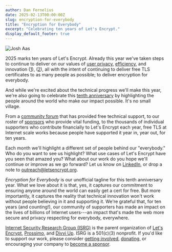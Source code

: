 ```yaml
---
author: Dan Fernelius
date: 2025-02-13T00:00:00Z
slug: encryption-for-everybody
title: "Encryption for Everybody"
excerpt: "Celebrating ten years of Let's Encrypt."
display_default_footer: true
---
```


<div class="card border-0 pic-quote-right">
    <img alt="Josh Aas" class="mx-auto img-fluid" src="/images/blog/10A Logo.png" />
</div>

2025 marks ten years of Let's Encrypt. Already this year we've taken steps to continue to deliver on our values of [user privacy](https://letsencrypt.org/2025/01/22/ending-expiration-emails/), [efficiency](https://letsencrypt.org/2025/01/22/ending-expiration-emails/), and innovation ([1](https://letsencrypt.org/2025/01/30/scaling-rate-limits/)), ([2](https://letsencrypt.org/2025/01/09/acme-profiles/)), all with the intent of continuing to deliver free TLS certificates to as many people as possible; to deliver encryption for everybody.

And while we're excited about the technical progress we'll make this year, we're also going to celebrate this [tenth anniversary](https://letsencrypt.org/2015/09/14/our-first-cert/) by highlighting the people around the world who make our impact possible. It's no small village.

From a [community forum](https://letsencrypt.org/2015/08/13/lets-encrypt-community-support/) that has provided free technical support, to our roster of [sponsors](https://letsencrypt.org/sponsors/) who provide vital funding, to the thousands of individual supporters who contribute financially to Let's Encrypt each year, free TLS at Internet scale works because people have supported it year in, year out, for ten years.

Each month we'll highlight a different set of people behind our "everybody." Who do you want to see us highlight? What use cases of Let's Encrypt have you seen that amazed you? What about our work do you hope we'll continue or improve as we go forward? Let us know on [LinkedIn](https://www.linkedin.com/company/lets-encrypt), or drop a note to <outreach@letsencrypt.org>.

_Encryption for Everybody_ is our unofficial tagline for this tenth anniversary year. What we love about it is that, yes, it captures our commitment to ensuring anyone around the world can easily get a cert for free. But more importantly, it captures the reality that technical innovation won't work without people believing in it and supporting it. We're grateful that, for ten years (and counting!), our community of supporters has made an impact on the lives of billions of Internet users---an impact that's made the web more secure and privacy respecting for everybody, everywhere.

[Internet Security Research Group (ISRG)](https://abetterinternet.org/) is the parent organization of [Let's Encrypt](https://letsencrypt.org/), [Prossimo](https://memorysafety.org/), and [Divvi Up](https://divviup.org/). ISRG is a 501(c)(3) nonprofit. If you'd like to support our work, please consider [getting involved](https://www.abetterinternet.org/getinvolved/), [donating](https://www.abetterinternet.org/donate/), or encouraging your company to [become a sponsor](https://www.abetterinternet.org/sponsor/).
